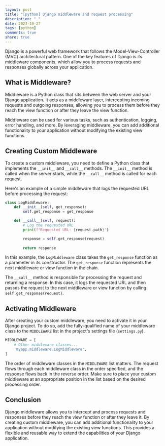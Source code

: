 ```yaml
---
layout: post
title: "[python] Django middleware and request processing"
description: " "
date: 2023-10-27
tags: [python]
comments: true
share: true
---
```


Django is a powerful web framework that follows the Model-View-Controller (MVC) architectural pattern. One of the key features of Django is its middleware components, which allow you to process requests and responses globally across your application.

## What is Middleware?
Middleware is a Python class that sits between the web server and your Django application. It acts as a middleware layer, intercepting incoming requests and outgoing responses, allowing you to process them before they reach the view function or after they leave the view function.

Middleware can be used for various tasks, such as authentication, logging, error handling, and more. By leveraging middleware, you can add additional functionality to your application without modifying the existing view functions.

## Creating Custom Middleware
To create a custom middleware, you need to define a Python class that implements the `__init__` and `__call__` methods. The `__init__` method is called when the server starts, while the `__call__` method is called for each request.

Here's an example of a simple middleware that logs the requested URL before processing the request:

```python
class LogMiddleware:
    def __init__(self, get_response):
        self.get_response = get_response

    def __call__(self, request):
        # Log the requested URL
        print(f"Requested URL: {request.path}")

        response = self.get_response(request)
        
        return response
```

In this example, the `LogMiddleware` class takes the `get_response` function as a parameter in its constructor. The `get_response` function represents the next middleware or view function in the chain.

The `__call__` method is responsible for processing the request and returning a response. In this case, it logs the requested URL and then passes the request to the next middleware or view function by calling `self.get_response(request)`.

## Activating Middleware
After creating your custom middleware, you need to activate it in your Django project. To do so, add the fully-qualified name of your middleware class to the `MIDDLEWARE` list in the project's settings file (`settings.py`).

```python
MIDDLEWARE = [
    # Other middleware classes...
    'myapp.middleware.LogMiddleware',
]
```

The order of middleware classes in the `MIDDLEWARE` list matters. The request flows through each middleware class in the order specified, and the response flows back in the reverse order. Make sure to place your custom middleware at an appropriate position in the list based on the desired processing order.

## Conclusion
Django middleware allows you to intercept and process requests and responses before they reach the view function or after they leave it. By creating custom middleware, you can add additional functionality to your application without modifying the existing view functions. This provides a flexible and reusable way to extend the capabilities of your Django application.